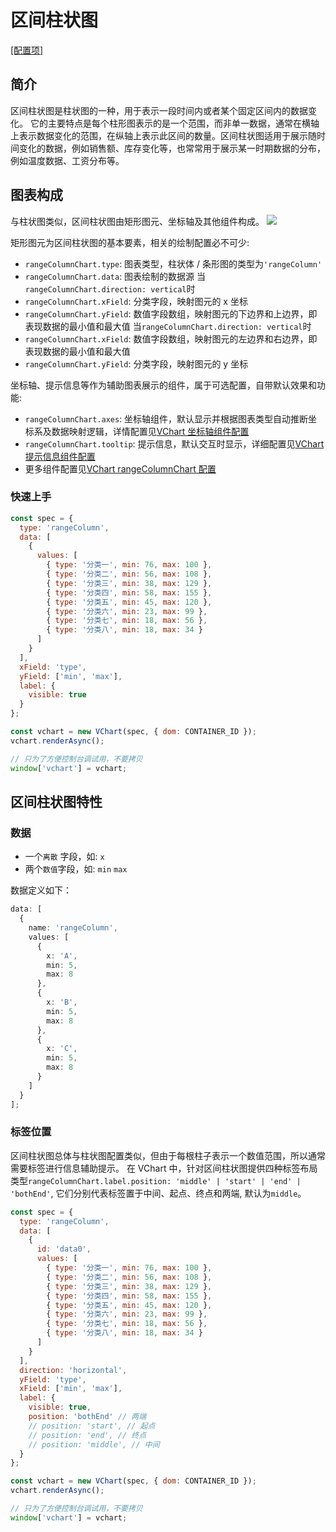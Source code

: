 # 区间柱状图
[\[配置项\]](../../../option/rangeColumnChart)

## 简介

区间柱状图是柱状图的一种，用于表示一段时间内或者某个固定区间内的数据变化。 它的主要特点是每个柱形图表示的是一个范围，而非单一数据，通常在横轴上表示数据变化的范围，在纵轴上表示此区间的数量。区间柱状图适用于展示随时间变化的数据，例如销售额、库存变化等，也常常用于展示某一时期数据的分布，例如温度数据、工资分布等。

## 图表构成

与柱状图类似，区间柱状图由矩形图元、坐标轴及其他组件构成。
![](https://lf9-dp-fe-cms-tos.byteorg.com/obj/bit-cloud/03421afda76ced0240204bf07.png)

矩形图元为区间柱状图的基本要素，相关的绘制配置必不可少:

- `rangeColumnChart.type`: 图表类型，柱状体 / 条形图的类型为`'rangeColumn'`
- `rangeColumnChart.data`: 图表绘制的数据源
  当`rangeColumnChart.direction: vertical`时
- `rangeColumnChart.xField`: 分类字段，映射图元的 x 坐标
- `rangeColumnChart.yField`: 数值字段数组，映射图元的下边界和上边界，即表现数据的最小值和最大值
  当`rangeColumnChart.direction: vertical`时
- `rangeColumnChart.xField`: 数值字段数组，映射图元的左边界和右边界，即表现数据的最小值和最大值
- `rangeColumnChart.yField`: 分类字段，映射图元的 y 坐标

坐标轴、提示信息等作为辅助图表展示的组件，属于可选配置，自带默认效果和功能:

- `rangeColumnChart.axes`: 坐标轴组件，默认显示并根据图表类型自动推断坐标系及数据映射逻辑，详情配置见[VChart 坐标轴组件配置](../../../option/rangeColumnChart#axes)
- `rangeColumnChart.tooltip`: 提示信息，默认交互时显示，详细配置见[VChart 提示信息组件配置](../../../option/rangeColumnChart#tooltip)
- 更多组件配置见[VChart rangeColumnChart 配置](../../../option/rangeColumnChart)

### 快速上手

```javascript livedemo
const spec = {
  type: 'rangeColumn',
  data: [
    {
      values: [
        { type: '分类一', min: 76, max: 100 },
        { type: '分类二', min: 56, max: 108 },
        { type: '分类三', min: 38, max: 129 },
        { type: '分类四', min: 58, max: 155 },
        { type: '分类五', min: 45, max: 120 },
        { type: '分类六', min: 23, max: 99 },
        { type: '分类七', min: 18, max: 56 },
        { type: '分类八', min: 18, max: 34 }
      ]
    }
  ],
  xField: 'type',
  yField: ['min', 'max'],
  label: {
    visible: true
  }
};

const vchart = new VChart(spec, { dom: CONTAINER_ID });
vchart.renderAsync();

// 只为了方便控制台调试用，不要拷贝
window['vchart'] = vchart;
```

## 区间柱状图特性

### 数据

- 一个`离散` 字段，如: `x`
- 两个`数值`字段，如: `min` `max`

数据定义如下：

```ts
data: [
  {
    name: 'rangeColumn',
    values: [
      {
        x: 'A',
        min: 5,
        max: 8
      },
      {
        x: 'B',
        min: 5,
        max: 8
      },
      {
        x: 'C',
        min: 5,
        max: 8
      }
    ]
  }
];
```

### 标签位置

区间柱状图总体与柱状图配置类似，但由于每根柱子表示一个数值范围，所以通常需要标签进行信息辅助提示。
在 VChart 中，针对区间柱状图提供四种标签布局类型`rangeColumnChart.label.position: 'middle' | 'start' | 'end' | 'bothEnd'`, 它们分别代表标签置于中间、起点、终点和两端, 默认为`middle`。

```javascript livedemo
const spec = {
  type: 'rangeColumn',
  data: [
    {
      id: 'data0',
      values: [
        { type: '分类一', min: 76, max: 100 },
        { type: '分类二', min: 56, max: 108 },
        { type: '分类三', min: 38, max: 129 },
        { type: '分类四', min: 58, max: 155 },
        { type: '分类五', min: 45, max: 120 },
        { type: '分类六', min: 23, max: 99 },
        { type: '分类七', min: 18, max: 56 },
        { type: '分类八', min: 18, max: 34 }
      ]
    }
  ],
  direction: 'horizontal',
  yField: 'type',
  xField: ['min', 'max'],
  label: {
    visible: true,
    position: 'bothEnd' // 两端
    // position: 'start', // 起点
    // position: 'end', // 终点
    // position: 'middle', // 中间
  }
};

const vchart = new VChart(spec, { dom: CONTAINER_ID });
vchart.renderAsync();

// 只为了方便控制台调试用，不要拷贝
window['vchart'] = vchart;
```

